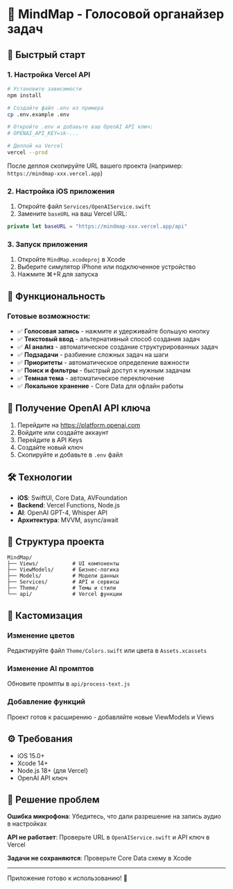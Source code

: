 # 🧠 MindMap - Голосовой органайзер задач

## 🚀 Быстрый старт

### 1. Настройка Vercel API

```bash
# Установите зависимости
npm install

# Создайте файл .env из примера
cp .env.example .env

# Откройте .env и добавьте ваш OpenAI API ключ:
# OPENAI_API_KEY=sk-...

# Деплой на Vercel
vercel --prod
```

После деплоя скопируйте URL вашего проекта (например: `https://mindmap-xxx.vercel.app`)

### 2. Настройка iOS приложения

1. Откройте файл `Services/OpenAIService.swift`
2. Замените `baseURL` на ваш Vercel URL:
```swift
private let baseURL = "https://mindmap-xxx.vercel.app/api"
```

### 3. Запуск приложения

1. Откройте `MindMap.xcodeproj` в Xcode
2. Выберите симулятор iPhone или подключенное устройство
3. Нажмите ⌘+R для запуска

## 📱 Функциональность

### Готовые возможности:
- ✅ **Голосовая запись** - нажмите и удерживайте большую кнопку
- ✅ **Текстовый ввод** - альтернативный способ создания задач
- ✅ **AI анализ** - автоматическое создание структурированных задач
- ✅ **Подзадачи** - разбиение сложных задач на шаги
- ✅ **Приоритеты** - автоматическое определение важности
- ✅ **Поиск и фильтры** - быстрый доступ к нужным задачам
- ✅ **Темная тема** - автоматическое переключение
- ✅ **Локальное хранение** - Core Data для офлайн работы

## 🔑 Получение OpenAI API ключа

1. Перейдите на https://platform.openai.com
2. Войдите или создайте аккаунт
3. Перейдите в API Keys
4. Создайте новый ключ
5. Скопируйте и добавьте в `.env` файл

## 🛠 Технологии

- **iOS**: SwiftUI, Core Data, AVFoundation
- **Backend**: Vercel Functions, Node.js
- **AI**: OpenAI GPT-4, Whisper API
- **Архитектура**: MVVM, async/await

## 📂 Структура проекта

```
MindMap/
├── Views/           # UI компоненты
├── ViewModels/      # Бизнес-логика
├── Models/          # Модели данных
├── Services/        # API и сервисы
├── Theme/           # Темы и стили
└── api/             # Vercel функции
```

## 🎨 Кастомизация

### Изменение цветов
Редактируйте файл `Theme/Colors.swift` или цвета в `Assets.xcassets`

### Изменение AI промптов
Обновите промпты в `api/process-text.js`

### Добавление функций
Проект готов к расширению - добавляйте новые ViewModels и Views

## ⚙️ Требования

- iOS 15.0+
- Xcode 14+
- Node.js 18+ (для Vercel)
- OpenAI API ключ

## 🐛 Решение проблем

**Ошибка микрофона**: Убедитесь, что дали разрешение на запись аудио в настройках

**API не работает**: Проверьте URL в `OpenAIService.swift` и API ключ в Vercel

**Задачи не сохраняются**: Проверьте Core Data схему в Xcode

---

Приложение готово к использованию! 🎉